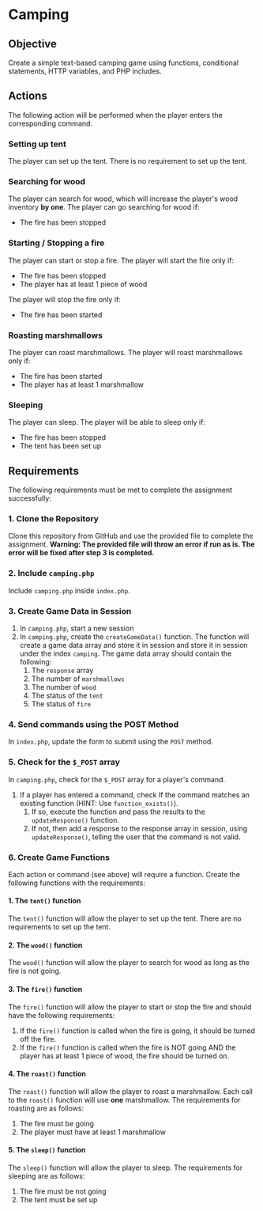 # Camping

## Objective
Create a simple text-based camping game using functions, conditional statements, HTTP variables, and PHP includes.

## Actions
The following action will be performed when the player enters the corresponding command.

### Setting up tent
The player can set up the tent. There is no requirement to set up the tent. 

### Searching for wood
The player can search for wood, which will increase the player's wood inventory **by one**. The player can go searching for wood if:

- The fire has been stopped

### Starting / Stopping a fire
The player can start or stop a fire. The player will start the fire only if:

- The fire has been stopped
- The player has at least 1 piece of wood

The player will stop the fire only if:

- The fire has been started

### Roasting marshmallows
The player can roast marshmallows. The player will roast marshmallows only if:

- The fire has been started
- The player has at least 1 marshmallow 

### Sleeping
The player can sleep. The player will be able to sleep only if: 

- The fire has been stopped
- The tent has been set up

## Requirements
The following requirements must be met to complete the assignment successfully: 

### 1. Clone the Repository
Clone this repository from GitHub and use the provided file to complete the assignment. **Warning: The provided file will throw an error if run as is. The error will be fixed after step 3 is completed.**

### 2. Include `camping.php`
Include `camping.php` inside `index.php`.

### 3. Create Game Data in Session
1. In `camping.php`, start a new session
2. In `camping.php`, create the `createGameData()` function. The function will create a game data array and store it in session and store it in session under the index `camping`. The game data array should contain the following:
    1. The `response` array
    2. The number of `marshmallows`
    3. The number of `wood`
    4. The status of the `tent`
    5. The status of `fire`

### 4. Send commands using the POST Method
In `index.php`, update the form to submit using the `POST` method.

### 5. Check for the `$_POST` array
In `camping.php`, check for the `$_POST` array for a player's command. 

1. If a player has entered a command, check If the command matches an existing function (HINT: Use `function_exists()`). 
    1. If so, execute the function and pass the results to the `updateResponse()` function.
    2. If not, then add a response to the response array in session, using `updateResponse()`, telling the user that the command is not valid.

### 6. Create Game Functions
Each action or command (see above) will require a function. Create the following functions with the requirements:

#### 1. The `tent()` function
The `tent()` function will allow the player to set up the tent. There are no requirements to set up the tent.  

#### 2. The `wood()` function
The `wood()` function will allow the player to search for wood as long as the fire is not going.

#### 3. The `fire()` function
The `fire()` function will allow the player to start or stop the fire and should have the following requirements: 

1. If the `fire()` function is called when the fire is going, it should be turned off the fire. 
2. If the `fire()` function is called when the fire is NOT going AND the player has at least 1 piece of wood, the fire should be turned on. 

#### 4. The `roast()` function
The `roast()` function will allow the player to roast a marshmallow. Each call to the `roast()` function will use **one** marshmallow. The requirements for roasting are as follows:

1. The fire must be going
2. The player must have at least 1 marshmallow

#### 5. The `sleep()` function
The `sleep()` function will allow the player to sleep. The requirements for sleeping are as follows:

1. The fire must be not going
2. The tent must be set up

